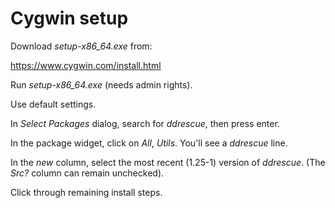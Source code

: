 # Cygwin setup

Download *setup-x86_64.exe* from:

<https://www.cygwin.com/install.html>

Run *setup-x86_64.exe* (needs admin rights).

Use default settings.

In *Select Packages* dialog, search for *ddrescue*, then press enter.

In the package widget, click on *All*, *Utils*. You'll see a *ddrescue* line.

In the *new* column, select the most recent (1.25-1) version of *ddrescue*. (The *Src?* column can remain unchecked).

Click through remaining install steps.




